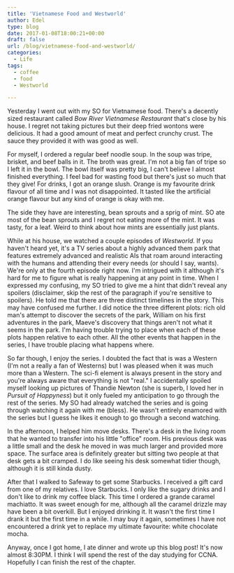```yaml
---
title: 'Vietnamese Food and Westworld'
author: Edel
type: blog
date: 2017-01-08T18:00:21+00:00
draft: false
url: /blog/vietnamese-food-and-westworld/
categories:
  - Life
tags:
  - coffee
  - food
  - Westworld

---
```

Yesterday I went out with my SO for Vietnamese food. There's a decently sized restaurant called _Bow River Vietnamese Restaurant_ that's close by his house. I regret not taking pictures but their deep fried wontons were delicious. It had a good amount of meat and perfect crunchy crust. The sauce they provided it with was good as well.

For myself, I ordered a regular beef noodle soup. In the soup was tripe, brisket, and beef balls in it. The broth was great. I'm not a big fan of tripe so I left it in the bowl. The bowl itself was pretty big, I can't believe I almost finished everything. I feel bad for wasting food but there's just so much that they give! For drinks, I got an orange slush. Orange is my favourite drink flavour of all time and I was not disappointed. It tasted like the artificial orange flavour but any kind of orange is okay with me.

The side they have are interesting, bean sprouts and a sprig of mint. SO ate most of the bean sprouts and I regret not eating more of the mint. It was tasty, for a leaf. Weird to think about how mints are essentially just plants.

While at his house, we watched a couple episodes of _Westworld_. If you haven't heard yet, it's a TV series about a highly advanced them park that features extremely advanced and realistic AIs that roam around interacting with the humans and attending their every needs (or should I say, wants). We're only at the fourth episode right now. I'm intrigued with it although it's hard for me to figure what is really happening at any point in time. When I expressed my confusing, my SO tried to give me a hint that didn't reveal any spoilers (disclaimer, skip the rest of the paragraph if you're sensitive to spoilers). He told me that there are three distinct timelines in the story. This may have confused me further. I did notice the three different plots: rich old man's attempt to discover the secrets of the park, William on his first adventures in the park, Maeve's discovery that things aren't not what it seems in the park. I'm having trouble trying to place when each of these plots happen relative to each other. All the other events that happen in the series, I have trouble placing what happens where.

So far though, I enjoy the series. I doubted the fact that is was a Western (I'm not a really a fan of Westerns) but I was pleased when it was much more than a Western. The sci-fi element is always present in the story and you're always aware that everything is not "real." I accidentally spoiled myself looking up pictures of Thandie Newton (she is superb, I loved her in _Pursuit of Happyness_) but it only fueled my anticipation to go through the rest of the series. My SO had already watched the series and is going through watching it again with me (bless). He wasn't entirely enamored with the series but I guess he likes it enough to go through a second watching.

In the afternoon, I helped him move desks. There's a desk in the living room that he wanted to transfer into his little "office" room. His previous desk was a little small and the desk he moved in was much larger and provided more space. The surface area is definitely greater but sitting two people at that desk gets a bit cramped. I do like seeing his desk somewhat tidier though, although it is still kinda dusty.

After that I walked to Safeway to get some Starbucks. I received a gift card from one of my relatives. I love Starbucks. I only like the sugary drinks and I don't like to drink my coffee black. This time I ordered a grande caramel machiatto. It was sweet enough for me, although all the caramel drizzle may have been a bit overkill. But I enjoyed drinking it. It wasn't the first time I drank it but the first time in a while. I may buy it again, sometimes I have not encountered a drink yet to replace my ultimate favourite: white chocolate mocha.

Anyway, once I got home, I ate dinner and wrote up this blog post! It's now almost 8:30PM. I think I will spend the rest of the day studying for CCNA. Hopefully I can finish the rest of the chapter.
